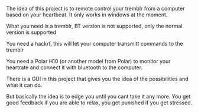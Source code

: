 The idea of this project is to remote control your tremblr from a computer based on your heartbeat.
It only works in windows at the moment.

What you need is a tremblr, BT version is not supported, only the normal version is supported

You need a hackrf, this will let your computer transmitt commands to the tremblr

You need a Polar H10 (or another model from Polar) to monitor your heartrate and connect it with bluetooth to the computer.

There is a GUI in this project that gives you the idea of the possibilities and what it can do. 


But basically the idea is to edge you until you cant take it any more.
You get good feedback if you are able to relax, you get punished if you get stressed.
